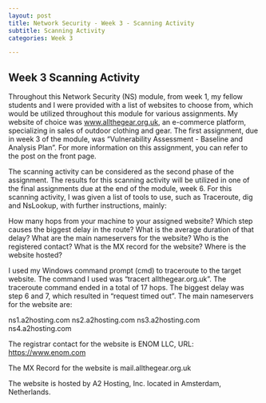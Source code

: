```yaml
---
layout: post
title: Network Security - Week 3 - Scanning Activity
subtitle: Scanning Activity
categories: Week 3

---
```


## Week 3 Scanning Activity

Throughout this Network Security (NS) module, from week 1, my fellow students and I were provided with a list of websites to choose from, which would be utilized throughout this module for various assignments. My website of choice was www.allthegear.org.uk, an e-commerce platform, specializing in sales of outdoor clothing and gear. The first assignment, due in week 3 of the module, was “Vulnerability Assessment - Baseline and Analysis Plan”. For more information on this assignment, you can refer to the post on the front page. 

The scanning activity can be considered as the second phase of the assignment. The results for this scanning activity will be utilized in one of the final assignments due at the end of the module, week 6. For this scanning activity, I was given a list of tools to use, such as Traceroute, dig and NsLookup, with further instructions, mainly:

How many hops from your machine to your assigned website?
Which step causes the biggest delay in the route? What is the average duration of that delay?
What are the main nameservers for the website?
Who is the registered contact?
What is the MX record for the website?
Where is the website hosted?

I used my Windows command prompt (cmd) to traceroute to the target website. The command I used was “tracert allthegear.org.uk”. The traceroute command ended in a total of 17 hops. The biggest delay was step 6 and 7, which resulted in “request timed out”. 
The main nameservers for the website are:

ns1.a2hosting.com
ns2.a2hosting.com
ns3.a2hosting.com
ns4.a2hosting.com

The registrar contact for the website is ENOM LLC, URL: https://www.enom.com 

The MX Record for the website is mail.allthegear.org.uk 

The website is hosted by A2 Hosting, Inc. located in Amsterdam, Netherlands. 




